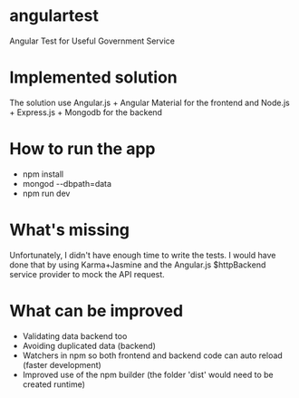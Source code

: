 # angulartest
Angular Test for Useful Government Service

# Implemented solution
The solution use Angular.js + Angular Material for the frontend and Node.js + Express.js + Mongodb for the backend

# How to run the app
- npm install
- mongod --dbpath=data
- npm run dev

# What's missing
Unfortunately, I didn't have enough time to write the tests. I would have done that by using Karma+Jasmine and the Angular.js $httpBackend service provider to mock the API request.

# What can be improved
- Validating data backend too
- Avoiding duplicated data (backend)
- Watchers in npm so both frontend and backend code can auto reload (faster development)
- Improved use of the npm builder (the folder 'dist' would need to be created runtime)
